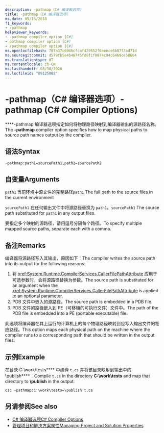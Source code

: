 ```yaml
---
description: -pathmap（C# 编译器选项）
title: -pathmap（C# 编译器选项）
ms.date: 05/16/2018
f1_keywords:
- /pathmap
helpviewer_keywords:
- -pathmap compiler option [C#]
- pathmap compiler option [C#]
- /pathmap compiler option [C#]
ms.openlocfilehash: 707a37c6946cfcaf429552f0aeece6b87f3ad71d
ms.sourcegitcommit: d579fb5e4b46745fd0f1f8874c94c6469ce58604
ms.translationtype: HT
ms.contentlocale: zh-CN
ms.lasthandoff: 08/30/2020
ms.locfileid: "89125002"
---
```

# <a name="-pathmap-c-compiler-options"></a><span data-ttu-id="0e55e-103">-pathmap（C# 编译器选项）</span><span class="sxs-lookup"><span data-stu-id="0e55e-103">-pathmap (C# Compiler Options)</span></span>

<span data-ttu-id="0e55e-104">\*\*\*\*-pathmap 编译器选项指定如何将物理路径映射到编译器输出的源路径名称。</span><span class="sxs-lookup"><span data-stu-id="0e55e-104">The **-pathmap** compiler option specifies how to map physical paths to source path names output by the compiler.</span></span>

## <a name="syntax"></a><span data-ttu-id="0e55e-105">语法</span><span class="sxs-lookup"><span data-stu-id="0e55e-105">Syntax</span></span>

```console
-pathmap:path1=sourcePath1,path2=sourcePath2
```

## <a name="arguments"></a><span data-ttu-id="0e55e-106">自变量</span><span class="sxs-lookup"><span data-stu-id="0e55e-106">Arguments</span></span>

 <span data-ttu-id="0e55e-107">`path1` 当前环境中源文件的完整路径</span><span class="sxs-lookup"><span data-stu-id="0e55e-107">`path1` The full path to the source files in the current environment</span></span>

 <span data-ttu-id="0e55e-108">`sourcePath1` 在任何输出文件中将源路径替换为 `path1`。</span><span class="sxs-lookup"><span data-stu-id="0e55e-108">`sourcePath1` The source path substituted for `path1` in any output files.</span></span>

<span data-ttu-id="0e55e-109">要指定多个映射的源路径，请用逗号分隔每个路径。</span><span class="sxs-lookup"><span data-stu-id="0e55e-109">To specify multiple mapped source paths, separate each with a comma.</span></span>

## <a name="remarks"></a><span data-ttu-id="0e55e-110">备注</span><span class="sxs-lookup"><span data-stu-id="0e55e-110">Remarks</span></span>

<span data-ttu-id="0e55e-111">编译器将源路径写入其输出，原因如下：</span><span class="sxs-lookup"><span data-stu-id="0e55e-111">The compiler writes the source path into its output for the following reasons:</span></span>

1. <span data-ttu-id="0e55e-112">将 <xref:System.Runtime.CompilerServices.CallerFilePathAttribute> 应用于可选参数时，会将源路径替换为参数。</span><span class="sxs-lookup"><span data-stu-id="0e55e-112">The source path is substituted for an argument when the <xref:System.Runtime.CompilerServices.CallerFilePathAttribute> is applied to an optional parameter.</span></span>
1. <span data-ttu-id="0e55e-113">PDB 文件中嵌入的源路径。</span><span class="sxs-lookup"><span data-stu-id="0e55e-113">The source path is embedded in a PDB file.</span></span>
1. <span data-ttu-id="0e55e-114">PDB 文件的路径嵌入到 PE（可移植的可执行文件）文件中。</span><span class="sxs-lookup"><span data-stu-id="0e55e-114">The path of the PDB file is embedded into a PE (portable executable) file.</span></span>

<span data-ttu-id="0e55e-115">此选项将编译器在其上运行的计算机上的每个物理路径映射到应写入输出文件的相应路径。</span><span class="sxs-lookup"><span data-stu-id="0e55e-115">This option maps each physical path on the machine where the compiler runs to a corresponding path that should be written in the output files.</span></span>

## <a name="example"></a><span data-ttu-id="0e55e-116">示例</span><span class="sxs-lookup"><span data-stu-id="0e55e-116">Example</span></span>

<span data-ttu-id="0e55e-117">在目录 C:\\work\\tests\*\*\*\* 中编译 `t.cs` 并将该目录映射到输出中的 \publish\*\*\*\*：</span><span class="sxs-lookup"><span data-stu-id="0e55e-117">Compile `t.cs` in the directory **C:\\work\\tests** and map that directory to **\publish** in the output:</span></span>

```console
csc -pathmap:C:\work\tests=\publish t.cs
```

## <a name="see-also"></a><span data-ttu-id="0e55e-118">另请参阅</span><span class="sxs-lookup"><span data-stu-id="0e55e-118">See also</span></span>

- [<span data-ttu-id="0e55e-119">C# 编译器选项</span><span class="sxs-lookup"><span data-stu-id="0e55e-119">C# Compiler Options</span></span>](./index.md)
- [<span data-ttu-id="0e55e-120">管理项目和解决方案属性</span><span class="sxs-lookup"><span data-stu-id="0e55e-120">Managing Project and Solution Properties</span></span>](/visualstudio/ide/managing-project-and-solution-properties)
